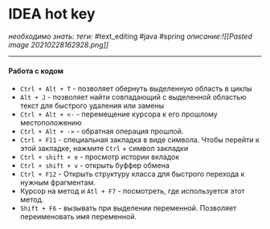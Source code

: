 # IDEA hot key
*необходимо знать:*
*теги:* #text_editing #java #spring 
*описание:![[Pasted image 20210228162928.png]]*

---
#### Работа с кодом
- `Ctrl + Alt + T` - позволяет обернуть выделенную область в циклы
- `Alt + J` - позволяет найти совпадающий с выделенной областью текст для быстрого удаления или замены
- `Ctrl + Alt + <-` - перемещение курсора к его прошлому местоположению
- `Ctrl + Alt + ->` - обратная операция прошлой.
- `Ctrl + F11` - специальная закладка в виде символа. Чтобы перейти к этой закладке, нажмите `Ctrl` + символ закладки
- `Ctrl + shift + e` - просмотр истории вкладок
- `Ctrl + shift + v` - открыть буффер обмена
- `Ctrl + F12` - Открыть структуру класса для быстрого перехода к нужным фрагментам.
- Курсор на метод и `Atl + F7` - посмотреть, где используется этот метод.
- `Shift + F6` - вызывать при выделении переменной. Позволяет переименовать имя переменной.
